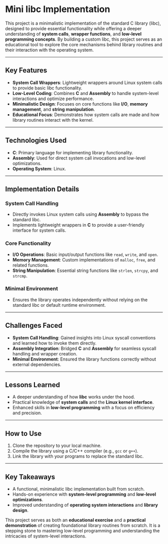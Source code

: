 # Mini libc Implementation  

This project is a minimalistic implementation of the standard C library (libc), designed to provide essential functionality while offering a deeper understanding of **system calls**, **wrapper functions**, and **low-level programming concepts**. By building a custom libc, this project serves as an educational tool to explore the core mechanisms behind library routines and their interaction with the operating system.  

---

## **Key Features**  
- **System Call Wrappers**: Lightweight wrappers around Linux system calls to provide basic libc functionality.  
- **Low-Level Coding**: Combines **C** and **Assembly** to handle system-level interactions and optimize performance.  
- **Minimalistic Design**: Focuses on core functions like **I/O**, **memory management**, and **string manipulation**.  
- **Educational Focus**: Demonstrates how system calls are made and how library routines interact with the kernel.  

---

## **Technologies Used**  
- **C**: Primary language for implementing library functionality.  
- **Assembly**: Used for direct system call invocations and low-level optimizations.  
- **Operating System**: Linux.  

---

## **Implementation Details**  
### **System Call Handling**  
- Directly invokes Linux system calls using **Assembly** to bypass the standard libc.  
- Implements lightweight wrappers in **C** to provide a user-friendly interface for system calls.  

### **Core Functionality**  
- **I/O Operations**: Basic input/output functions like `read`, `write`, and `open`.  
- **Memory Management**: Custom implementations of `malloc`, `free`, and related functions.  
- **String Manipulation**: Essential string functions like `strlen`, `strcpy`, and `strcmp`.  

### **Minimal Environment**  
- Ensures the library operates independently without relying on the standard libc or default runtime environment.  

---

## **Challenges Faced**  
- **System Call Handling**: Gained insights into Linux syscall conventions and learned how to invoke them directly.  
- **Assembly Integration**: Bridged **C** and **Assembly** for seamless syscall handling and wrapper creation.  
- **Minimal Environment**: Ensured the library functions correctly without external dependencies.  

---

## **Lessons Learned**  
- A deeper understanding of how **libc** works under the hood.  
- Practical knowledge of **system calls** and the **Linux kernel interface**.  
- Enhanced skills in **low-level programming** with a focus on efficiency and precision.  

---

## **How to Use**  
1. Clone the repository to your local machine.  
2. Compile the library using a C/C++ compiler (e.g., `gcc` or `g++`).  
3. Link the library with your programs to replace the standard libc.  

---

## **Key Takeaways**  
- A functional, minimalistic libc implementation built from scratch.  
- Hands-on experience with **system-level programming** and **low-level optimizations**.  
- Improved understanding of **operating system interactions** and **library design**.  

This project serves as both an **educational exercise** and a **practical demonstration** of creating foundational library routines from scratch. It is a stepping stone to mastering low-level programming and understanding the intricacies of system-level interactions.  
